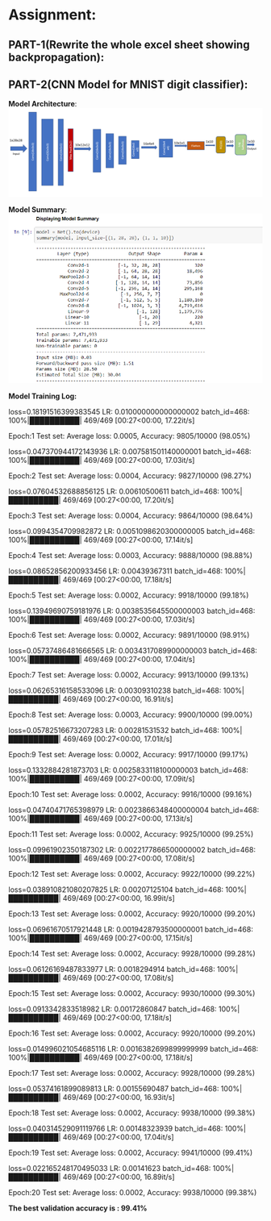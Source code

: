 # Assignment:

## PART-1(Rewrite the whole excel sheet showing backpropagation):

## PART-2(CNN Model for MNIST digit classifier):

**Model Architecture**:
![Model Architecture](./Model%20architecture.png)

**Model Summary**:
![Model Summary](./ModelSummary.png)

**Model Training Log:**

loss=0.18191516399383545 LR: 0.010000000000000002 batch_id=468: 100%|██████████| 469/469 [00:27<00:00, 17.22it/s]

Epoch:1 Test set: Average loss: 0.0005, Accuracy: 9805/10000 (98.05%)

loss=0.047370944172143936 LR: 0.007581501140000001 batch_id=468: 100%|██████████| 469/469 [00:27<00:00, 17.03it/s]

Epoch:2 Test set: Average loss: 0.0004, Accuracy: 9827/10000 (98.27%)

loss=0.07604532688856125 LR: 0.00610500611 batch_id=468: 100%|██████████| 469/469 [00:27<00:00, 17.20it/s]

Epoch:3 Test set: Average loss: 0.0004, Accuracy: 9864/10000 (98.64%)

loss=0.0994354709982872 LR: 0.0051098620300000005 batch_id=468: 100%|██████████| 469/469 [00:27<00:00, 17.14it/s]

Epoch:4 Test set: Average loss: 0.0003, Accuracy: 9888/10000 (98.88%)

loss=0.08652856200933456 LR: 0.00439367311 batch_id=468: 100%|██████████| 469/469 [00:27<00:00, 17.18it/s]

Epoch:5 Test set: Average loss: 0.0002, Accuracy: 9918/10000 (99.18%)

loss=0.13949690759181976 LR: 0.0038535645500000003 batch_id=468: 100%|██████████| 469/469 [00:27<00:00, 17.03it/s]

Epoch:6 Test set: Average loss: 0.0002, Accuracy: 9891/10000 (98.91%)

loss=0.05737486481666565 LR: 0.0034317089900000003 batch_id=468: 100%|██████████| 469/469 [00:27<00:00, 17.04it/s]

Epoch:7 Test set: Average loss: 0.0002, Accuracy: 9913/10000 (99.13%)

loss=0.06265316158533096 LR: 0.00309310238 batch_id=468: 100%|██████████| 469/469 [00:27<00:00, 16.91it/s]

Epoch:8 Test set: Average loss: 0.0003, Accuracy: 9900/10000 (99.00%)

loss=0.05782516673207283 LR: 0.00281531532 batch_id=468: 100%|██████████| 469/469 [00:27<00:00, 17.01it/s]

Epoch:9 Test set: Average loss: 0.0002, Accuracy: 9917/10000 (99.17%)

loss=0.1332884281873703 LR: 0.0025833118100000003 batch_id=468: 100%|██████████| 469/469 [00:27<00:00, 17.09it/s]

Epoch:10 Test set: Average loss: 0.0002, Accuracy: 9916/10000 (99.16%)

loss=0.04740471765398979 LR: 0.0023866348400000004 batch_id=468: 100%|██████████| 469/469 [00:27<00:00, 17.13it/s]

Epoch:11 Test set: Average loss: 0.0002, Accuracy: 9925/10000 (99.25%)

loss=0.09961902350187302 LR: 0.0022177866500000002 batch_id=468: 100%|██████████| 469/469 [00:27<00:00, 17.08it/s]

Epoch:12 Test set: Average loss: 0.0002, Accuracy: 9922/10000 (99.22%)

loss=0.038910821080207825 LR: 0.00207125104 batch_id=468: 100%|██████████| 469/469 [00:27<00:00, 16.99it/s]

Epoch:13 Test set: Average loss: 0.0002, Accuracy: 9920/10000 (99.20%)

loss=0.06961670517921448 LR: 0.0019428793500000001 batch_id=468: 100%|██████████| 469/469 [00:27<00:00, 17.15it/s]

Epoch:14 Test set: Average loss: 0.0002, Accuracy: 9928/10000 (99.28%)

loss=0.06126169487833977 LR: 0.0018294914 batch_id=468: 100%|██████████| 469/469 [00:27<00:00, 17.08it/s]

Epoch:15 Test set: Average loss: 0.0002, Accuracy: 9930/10000 (99.30%)

loss=0.0913342833518982 LR: 0.00172860847 batch_id=468: 100%|██████████| 469/469 [00:27<00:00, 17.18it/s]

Epoch:16 Test set: Average loss: 0.0002, Accuracy: 9920/10000 (99.20%)

loss=0.014996021054685116 LR: 0.0016382699899999999 batch_id=468: 100%|██████████| 469/469 [00:27<00:00, 17.18it/s]

Epoch:17 Test set: Average loss: 0.0002, Accuracy: 9928/10000 (99.28%)

loss=0.05374161899089813 LR: 0.00155690487 batch_id=468: 100%|██████████| 469/469 [00:27<00:00, 16.93it/s]

Epoch:18 Test set: Average loss: 0.0002, Accuracy: 9938/10000 (99.38%)

loss=0.040314529091119766 LR: 0.00148323939 batch_id=468: 100%|██████████| 469/469 [00:27<00:00, 17.04it/s]

Epoch:19 Test set: Average loss: 0.0002, Accuracy: 9941/10000 (99.41%)

loss=0.022165248170495033 LR: 0.00141623 batch_id=468: 100%|██████████| 469/469 [00:27<00:00, 16.89it/s]

Epoch:20 Test set: Average loss: 0.0002, Accuracy: 9938/10000 (99.38%)

**The best validation accuracy is : 99.41%**
